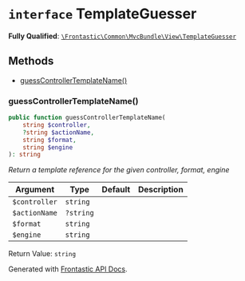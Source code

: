 # `interface`  TemplateGuesser

**Fully Qualified**: [`\Frontastic\Common\MvcBundle\View\TemplateGuesser`](../../../../src/php/MvcBundle/View/TemplateGuesser.php)

## Methods

* [guessControllerTemplateName()](#guesscontrollertemplatename)

### guessControllerTemplateName()

```php
public function guessControllerTemplateName(
    string $controller,
    ?string $actionName,
    string $format,
    string $engine
): string
```

*Return a template reference for the given controller, format, engine*

Argument|Type|Default|Description
--------|----|-------|-----------
`$controller`|`string`||
`$actionName`|`?string`||
`$format`|`string`||
`$engine`|`string`||

Return Value: `string`

Generated with [Frontastic API Docs](https://github.com/FrontasticGmbH/apidocs).
